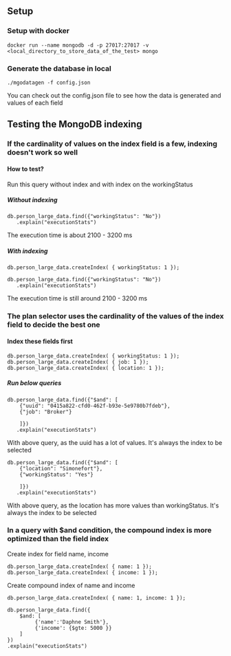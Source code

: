 ## Setup 

### Setup with docker
```
docker run --name mongodb -d -p 27017:27017 -v <local_directory_to_store_data_of_the_test> mongo
```

### Generate the database in local

```
./mgodatagen -f config.json
```

You can check out the config.json file to see how the data is generated and values of each field

## Testing the MongoDB indexing

### If the cardinality of values on the index field is a few, indexing doesn't work so well

#### How to test?

Run this query without index and with index on the workingStatus

##### Without indexing
```
db.person_large_data.find({"workingStatus": "No"})
   .explain("executionStats")

```   

The execution time is about 2100 - 3200 ms


##### With indexing
```
db.person_large_data.createIndex( { workingStatus: 1 });

db.person_large_data.find({"workingStatus": "No"})
   .explain("executionStats")

```   

The execution time is still around 2100 - 3200 ms

### The plan selector uses the cardinality of the values of the index field to decide the best one

#### Index these fields first

```
db.person_large_data.createIndex( { workingStatus: 1 });
db.person_large_data.createIndex( { job: 1 });
db.person_large_data.createIndex( { location: 1 });

```

##### Run below queries

```
db.person_large_data.find({"$and": [
    {"uuid": "0415a822-cfd0-462f-b93e-5e9780b7fdeb"},
    {"job": "Broker"}
    
    ]})
   .explain("executionStats")
```

With above query, as the uuid has a lot of values. It's always the index to be selected



```
db.person_large_data.find({"$and": [
    {"location": "Simonefort"},
    {"workingStatus": "Yes"}
    
    ]})
   .explain("executionStats")
```

With above query, as the location has more values than workingStatus. It's always the index to be selected

### In a query with $and condition, the compound index is more optimized than the field index

Create index for field name, income

```
db.person_large_data.createIndex( { name: 1 });
db.person_large_data.createIndex( { income: 1 });
```

Create compound index of name and income

```
db.person_large_data.createIndex( { name: 1, income: 1 });

```

```
db.person_large_data.find({
    $and: [
         {'name':'Daphne Smith'},
         {'income': {$gte: 5000 }}
    ]
})
.explain("executionStats")
```